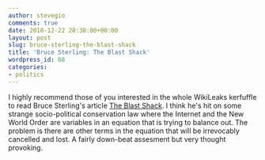 ```yaml
---
author: stevegio
comments: true
date: 2010-12-22 20:38:00+00:00
layout: post
slug: bruce-sterling-the-blast-shack
title: 'Bruce Sterling: The Blast Shack'
wordpress_id: 68
categories:
- politics
---
```


I highly recommend those of you interested in the whole WikiLeaks kerfuffle to read Bruce Sterling's article [The Blast Shack](http://www.webstock.org.nz/blog/2010/the-blast-shack/). I think he's hit on some strange socio-political conservation law where the Internet and the New World Order are variables in an equation that is trying to balance out.  The problem is there are other terms in the equation that will be irrevocably cancelled and lost. A fairly down-beat assesment but very thought provoking.
